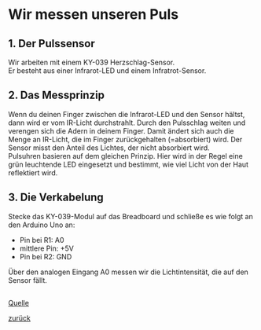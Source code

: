 # Wir messen unseren Puls

## 1. Der Pulssensor
Wir arbeiten mit einem KY-039 Herzschlag-Sensor.  
Er besteht aus einer Infrarot-LED und einem Infratrot-Sensor.  
## 2. Das Messprinzip
Wenn du deinen Finger zwischen die Infrarot-LED und den Sensor hältst, dann wird er vom IR-Licht durchstrahlt. Durch den Pulsschlag weiten und verengen sich die Adern in deinem Finger. Damit ändert sich auch die Menge an IR-Licht, die im Finger zurückgehalten (=absorbiert) wird.  Der Sensor misst den Anteil des Lichtes, der nicht absorbiert wird.  
Pulsuhren basieren auf dem gleichen Prinzip. Hier wird in der Regel eine grün leuchtende LED eingesetzt und bestimmt, wie viel Licht von der Haut reflektiert wird.

## 3. Die Verkabelung
Stecke das KY-039-Modul auf das Breadboard und schließe es wie folgt an den Arduino Uno an:  
- Pin bei R1: A0 
- mittlere Pin: +5V
- Pin bei R2:  GND  

Über den analogen Eingang A0 messen wir die Lichtintensität, die auf den Sensor fällt.

##


[Quelle](https://projecthub.arduino.cc/Johan_Ha/8c660b94-ae6c-4b1b-b8c9-477facc50262)

[zurück](../index.html)
